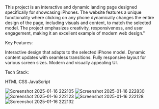 This project is an interactive and dynamic landing page designed specifically for showcasing iPhones. The website features a unique functionality where clicking on any phone dynamically changes the entire design of the page, including visuals and content, to match the selected model. The project emphasizes creativity, responsiveness, and user engagement, making it an excellent example of modern web design."

Key Features:

Interactive design that adapts to the selected iPhone model.
Dynamic content updates with seamless transitions.
Fully responsive layout for various screen sizes.
Modern and visually appealing UI.

Tech Stack:

HTML
CSS
JavaScript

![Screenshot 2025-01-16 222105](https://github.com/user-attachments/assets/c75eeb50-3b76-44e9-9311-5861fab93eaa)
![Screenshot 2025-01-16 222830](https://github.com/user-attachments/assets/4ab4fe3c-a22f-4f97-abb1-9fe37e93af9a)
![Screenshot 2025-01-16 222123](https://github.com/user-attachments/assets/60aa0ac3-a304-4fe1-b74e-899108a2b681)
![Screenshot 2025-01-16 222128](https://github.com/user-attachments/assets/020a5a5f-3d45-4802-8e38-9f7d7d023abe)
![Screenshot 2025-01-16 222132](https://github.com/user-attachments/assets/066d64f3-3e7f-42de-a994-bb1e6ba20537)
